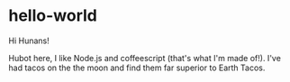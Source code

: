  hello-world
============

Hi Hunans!

Hubot here, I like Node.js and coffeescript (that's what I'm made of!).
I've had tacos on the the moon and find them far superior to Earth Tacos.
